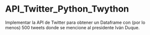 # API_Twitter_Python_Twython
Implementar la API de Twitter para obtener un Dataframe con (por lo menos) 500 tweets donde se mencione al presidente Iván Duque.
